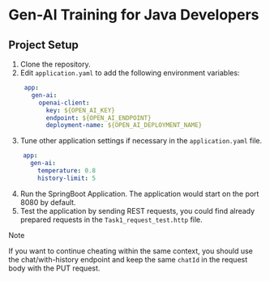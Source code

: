 # Gen-AI Training for Java Developers

## Project Setup
1. Clone the repository.
2. Edit `application.yaml` to add the following environment variables:
   ```yaml
    app:
      gen-ai:
        openai-client:
          key: ${OPEN_AI_KEY}
          endpoint: ${OPEN_AI_ENDPOINT}
          deployment-name: ${OPEN_AI_DEPLOYMENT_NAME}
   ```
3. Tune other application settings if necessary in the `application.yaml` file.
```yaml
    app:
      gen-ai:
        temperature: 0.8
        history-limit: 5
```
4. Run the SpringBoot Application. The application would start on the port 8080 by default.
5. Test the application by sending REST requests, you could find already prepared requests in the `Task1_request_test.http` file.
> [!NOTE]  
> If you want to continue cheating within the same context, you should use the chat/with-history endpoint and keep the same `chatId` in the request body with the PUT request.

